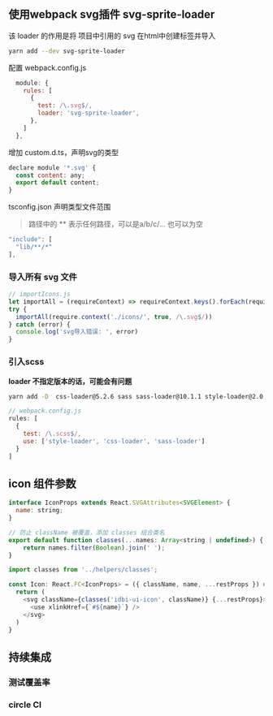 ## 使用webpack svg插件 svg-sprite-loader
该 loader 的作用是将 项目中引用的 svg 在html中创建标签并导入
```sh
yarn add --dev svg-sprite-loader
```
配置 webpack.config.js
```js
  module: {
    rules: [
      {
        test: /\.svg$/,
        loader: 'svg-sprite-loader',
      },
    ]
  },
```

增加 custom.d.ts，声明svg的类型
```js
declare module '*.svg' {
  const content: any;
  export default content;
}
```


tsconfig.json 声明类型文件范围
> 路径中的 ** 表示任何路径，可以是a/b/c/... 也可以为空
```js
"include": [
  "lib/**/*"
],
```

### 导入所有 svg 文件

```js
// importIcons.js
let importAll = (requireContext) => requireContext.keys().forEach(requireContext)
try {
  importAll(require.context('./icons/', true, /\.svg$/))
} catch (error) {
  console.log('svg导入错误: ', error)
}

```

### 引入scss
**loader 不指定版本的话，可能会有问题**
```sh
yarn add -D  css-loader@5.2.6 sass sass-loader@10.1.1 style-loader@2.0.0
```

```js
// webpack.config.js
rules: [
  {
    test: /\.scss$/,
    use: ['style-loader', 'css-loader', 'sass-loader']
  }
]
```

## icon 组件参数
```js
interface IconProps extends React.SVGAttributes<SVGElement> {
  name: string;
}
```

```js
// 防止 className 被覆盖，添加 classes 组合类名
export default function classes(...names: Array<string | undefined>) {
    return names.filter(Boolean).join(' ');
}
```

```js
import classes from '../helpers/classes';

const Icon: React.FC<IconProps> = ({ className, name, ...restProps }) => {
  return (
    <svg className={classes('idbi-ui-icon', className)} {...restProps}>
      <use xlinkHref={`#${name}`} />
    </svg>
  )
}
```

## 持续集成

### 测试覆盖率

### circle CI